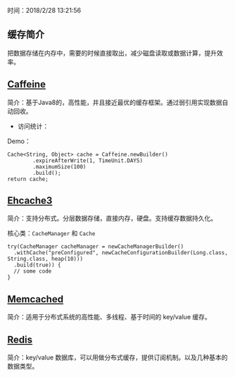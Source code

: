 时间：2018/2/28 13:21:56   

## 缓存简介  

把数据存储在内存中，需要的时候直接取出，减少磁盘读取或数据计算，提升效率。

##  [Caffeine](https://github.com/ben-manes/caffeine)  

简介：基于Java8的，高性能，并且接近最优的缓存框架。通过弱引用实现数据自动回收。  

* 访问统计：
 

Demo：

	Cache<String, Object> cache = Caffeine.newBuilder()
            .expireAfterWrite(1, TimeUnit.DAYS)
            .maximumSize(100)
            .build();
    return cache;
## [Ehcache3](https://github.com/ehcache/ehcache3)
  
简介：支持分布式。分层数据存储，直接内存，硬盘。支持缓存数据持久化。

核心类：`CacheManager` 和 `Cache`  
	
	try(CacheManager cacheManager = newCacheManagerBuilder() 
	  .withCache("preConfigured", newCacheConfigurationBuilder(Long.class, String.class, heap(10))) 
	  .build(true)) { 
	  // some code
	}
## [Memcached](https://github.com/memcached/memcached)

简介：适用于分布式系统的高性能、多线程、基于时间的 key/value 缓存。 

## [Redis](https://github.com/antirez/redis)   

简介：key/value 数据库，可以用做分布式缓存，提供订阅机制。以及几种基本的数据类型。